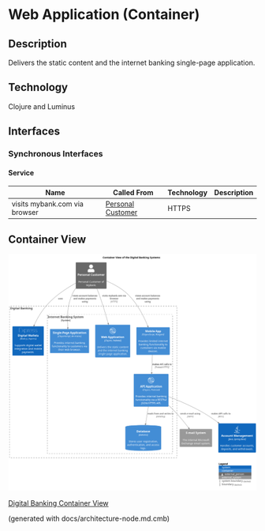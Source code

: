 # Web Application (Container)
## Description
Delivers the static content and the internet banking single-page application.

## Technology
Clojure and Luminus


## Interfaces

### Synchronous Interfaces

#### Service
| Name | Called From | Technology | Description |
|---|---|---|---|
| visits mybank.com via browser | [Personal Customer](../../mybank/personal-customer.md) | HTTPS |  |

## Container View
![Container View of the Digital Banking Systems](../../mybank/digital-banking/container-view.png)

[Digital Banking Container View](../../mybank/digital-banking/container-view.md)


(generated with docs/architecture-node.md.cmb)
